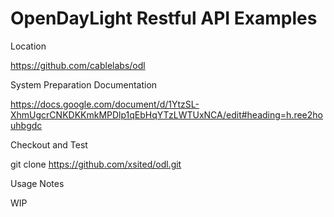 
OpenDayLight Restful API Examples
=================================

Location

https://github.com/cablelabs/odl

System Preparation Documentation

https://docs.google.com/document/d/1YtzSL-XhmUgcrCNKDKKmkMPDlp1qEbHqYTzLWTUxNCA/edit#heading=h.ree2houhbgdc

Checkout and Test

git clone https://github.com/xsited/odl.git


Usage Notes

WIP


